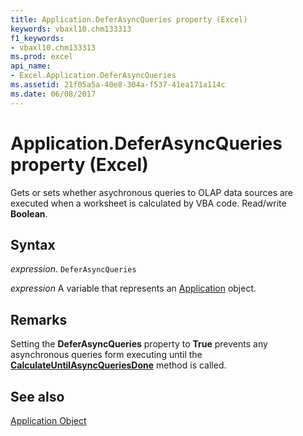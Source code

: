 ```yaml
---
title: Application.DeferAsyncQueries property (Excel)
keywords: vbaxl10.chm133313
f1_keywords:
- vbaxl10.chm133313
ms.prod: excel
api_name:
- Excel.Application.DeferAsyncQueries
ms.assetid: 21f05a5a-40e8-304a-f537-41ea171a114c
ms.date: 06/08/2017
---
```



# Application.DeferAsyncQueries property (Excel)

Gets or sets whether asychronous queries to OLAP data sources are executed when a worksheet is calculated by VBA code. Read/write  **Boolean**.


## Syntax

_expression_. `DeferAsyncQueries`

_expression_ A variable that represents an [Application](Excel.Application-graph-property.md) object.


## Remarks

Setting the  **DeferAsyncQueries** property to **True** prevents any asynchronous queries form executing until the **[CalculateUntilAsyncQueriesDone](Excel.Application.CalculateUntilAsyncQueriesDone.md)** method is called.


## See also


[Application Object](Excel.Application(object).md)

